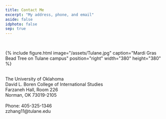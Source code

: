 ```yaml
---
title: Contact Me
excerpt: "My address, phone, and email"
aside: false
idphoto: false
sep: true
---
```



<br/>

{% include figure.html image="/assets/Tulane.jpg" caption="Mardi Gras Bead Tree on Tulane campus" position="right" width="380" height="380" %}

<br/>
The University of Oklahoma<br/>
David L. Boren College of International Studies<br/>
Farzaneh Hall, Room 226<br/>
Norman, OK 73019-2105<br/>
<br/>
Phone: 405-325-1346<br/>
zzhang11@tulane.edu
